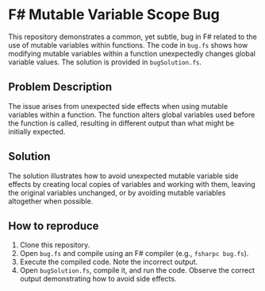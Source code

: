 # F# Mutable Variable Scope Bug

This repository demonstrates a common, yet subtle, bug in F# related to the use of mutable variables within functions. The code in `bug.fs` shows how modifying mutable variables within a function unexpectedly changes global variable values. The solution is provided in `bugSolution.fs`.

## Problem Description

The issue arises from unexpected side effects when using mutable variables within a function.  The function alters global variables used before the function is called, resulting in different output than what might be initially expected.

## Solution

The solution illustrates how to avoid unexpected mutable variable side effects by creating local copies of variables and working with them, leaving the original variables unchanged, or by avoiding mutable variables altogether when possible. 

## How to reproduce

1. Clone this repository.
2. Open `bug.fs` and compile using an F# compiler (e.g., `fsharpc bug.fs`).
3. Execute the compiled code. Note the incorrect output.
4. Open `bugSolution.fs`, compile it, and run the code.  Observe the correct output demonstrating how to avoid side effects.